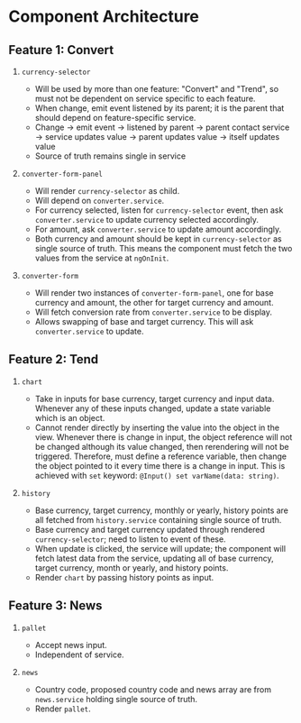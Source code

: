 # Component Architecture

## Feature 1: Convert

1. `currency-selector`

   - Will be used by more than one feature: "Convert" and "Trend", so must not
     be dependent on service specific to each feature.
   - When change, emit event listened by its parent; it is the parent that
     should depend on feature-specific service.
   - Change → emit event → listened by parent → parent contact service → service
     updates value → parent updates value → itself updates value
   - Source of truth remains single in service

2. `converter-form-panel`

   - Will render `currency-selector` as child.
   - Will depend on `converter.service`.
   - For currency selected, listen for `currency-selector` event, then ask
     `converter.service` to update currency selected accordingly.
   - For amount, ask `converter.service` to update amount accordingly.
   - Both currency and amount should be kept in `currency-selector` as single
     source of truth. This means the component must fetch the two values from
     the service at `ngOnInit`.

3. `converter-form`

   - Will render two instances of `converter-form-panel`, one for base currency
     and amount, the other for target currency and amount.
   - Will fetch conversion rate from `converter.service` to be display.
   - Allows swapping of base and target currency. This will ask
     `converter.service` to update.

## Feature 2: Tend

1. `chart`

   - Take in inputs for base currency, target currency and input data. Whenever
     any of these inputs changed, update a state variable which is an object.
   - Cannot render directly by inserting the value into the object in the view.
     Whenever there is change in input, the object reference will not be changed
     although its value changed, then rerendering will not be triggered.
     Therefore, must define a reference variable, then change the object pointed
     to it every time there is a change in input. This is achieved with `set`
     keyword: `@Input() set varName(data: string)`.

2. `history`
   - Base currency, target currency, monthly or yearly, history points are all
     fetched from `history.service` containing single source of truth.
   - Base currency and target currency updated through rendered
     `currency-selector`; need to listen to event of these.
   - When update is clicked, the service will update; the component will fetch
     latest data from the service, updating all of base currency, target
     currency, month or yearly, and history points.
   - Render `chart` by passing history points as input.

## Feature 3: News

1. `pallet`

   - Accept news input.
   - Independent of service.

2. `news`
   - Country code, proposed country code and news array are from
     `news.service` holding single source of truth.
   - Render `pallet`.
